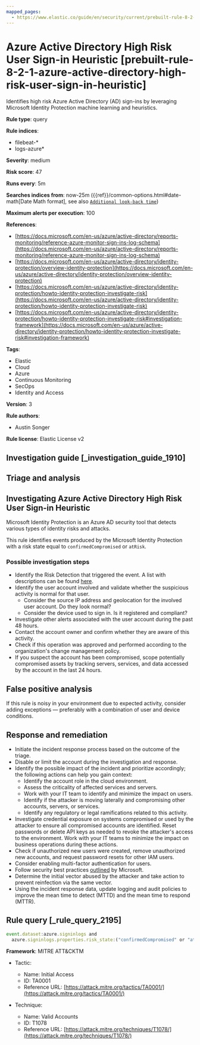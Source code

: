 ```yaml
---
mapped_pages:
  - https://www.elastic.co/guide/en/security/current/prebuilt-rule-8-2-1-azure-active-directory-high-risk-user-sign-in-heuristic.html
---
```


# Azure Active Directory High Risk User Sign-in Heuristic [prebuilt-rule-8-2-1-azure-active-directory-high-risk-user-sign-in-heuristic]

Identifies high risk Azure Active Directory (AD) sign-ins by leveraging Microsoft Identity Protection machine learning and heuristics.

**Rule type**: query

**Rule indices**:

* filebeat-*
* logs-azure*

**Severity**: medium

**Risk score**: 47

**Runs every**: 5m

**Searches indices from**: now-25m ({{ref}}/common-options.html#date-math[Date Math format], see also [`Additional look-back time`](docs-content://solutions/security/detect-and-alert/create-detection-rule.md#rule-schedule))

**Maximum alerts per execution**: 100

**References**:

* [https://docs.microsoft.com/en-us/azure/active-directory/reports-monitoring/reference-azure-monitor-sign-ins-log-schema](https://docs.microsoft.com/en-us/azure/active-directory/reports-monitoring/reference-azure-monitor-sign-ins-log-schema)
* [https://docs.microsoft.com/en-us/azure/active-directory/identity-protection/overview-identity-protection](https://docs.microsoft.com/en-us/azure/active-directory/identity-protection/overview-identity-protection)
* [https://docs.microsoft.com/en-us/azure/active-directory/identity-protection/howto-identity-protection-investigate-risk](https://docs.microsoft.com/en-us/azure/active-directory/identity-protection/howto-identity-protection-investigate-risk)
* [https://docs.microsoft.com/en-us/azure/active-directory/identity-protection/howto-identity-protection-investigate-risk#investigation-framework](https://docs.microsoft.com/en-us/azure/active-directory/identity-protection/howto-identity-protection-investigate-risk#investigation-framework)

**Tags**:

* Elastic
* Cloud
* Azure
* Continuous Monitoring
* SecOps
* Identity and Access

**Version**: 3

**Rule authors**:

* Austin Songer

**Rule license**: Elastic License v2

## Investigation guide [_investigation_guide_1910]

## Triage and analysis

## Investigating Azure Active Directory High Risk User Sign-in Heuristic

Microsoft Identity Protection is an Azure AD security tool that detects various types of identity risks and attacks.

This rule identifies events produced by the Microsoft Identity Protection with a risk state equal to `confirmedCompromised`
or `atRisk`.

### Possible investigation steps

- Identify the Risk Detection that triggered the event. A list with descriptions can be found [here](https://docs.microsoft.com/en-us/azure/active-directory/identity-protection/concept-identity-protection-risks#risk-types-and-detection).
- Identify the user account involved and validate whether the suspicious activity is normal for that user.
  - Consider the source IP address and geolocation for the involved user account. Do they look normal?
  - Consider the device used to sign in. Is it registered and compliant?
- Investigate other alerts associated with the user account during the past 48 hours.
- Contact the account owner and confirm whether they are aware of this activity.
- Check if this operation was approved and performed according to the organization's change management policy.
- If you suspect the account has been compromised, scope potentially compromised assets by tracking servers, services,
and data accessed by the account in the last 24 hours.

## False positive analysis

If this rule is noisy in your environment due to expected activity, consider adding exceptions — preferably with a
combination of user and device conditions.

## Response and remediation

- Initiate the incident response process based on the outcome of the triage.
- Disable or limit the account during the investigation and response.
- Identify the possible impact of the incident and prioritize accordingly; the following actions can help you gain context:
    - Identify the account role in the cloud environment.
    - Assess the criticality of affected services and servers.
    - Work with your IT team to identify and minimize the impact on users.
    - Identify if the attacker is moving laterally and compromising other accounts, servers, or services.
    - Identify any regulatory or legal ramifications related to this activity.
- Investigate credential exposure on systems compromised or used by the attacker to ensure all compromised accounts are
identified. Reset passwords or delete API keys as needed to revoke the attacker's access to the environment. Work with
your IT teams to minimize the impact on business operations during these actions.
- Check if unauthorized new users were created, remove unauthorized new accounts, and request password resets for other
IAM users.
- Consider enabling multi-factor authentication for users.
- Follow security best practices [outlined](https://docs.microsoft.com/en-us/azure/security/fundamentals/identity-management-best-practices) by Microsoft.
- Determine the initial vector abused by the attacker and take action to prevent reinfection via the same vector.
- Using the incident response data, update logging and audit policies to improve the mean time to detect (MTTD) and the
mean time to respond (MTTR).

## Rule query [_rule_query_2195]

```js
event.dataset:azure.signinlogs and
  azure.signinlogs.properties.risk_state:("confirmedCompromised" or "atRisk") and event.outcome:(success or Success)
```

**Framework**: MITRE ATT&CKTM

* Tactic:

    * Name: Initial Access
    * ID: TA0001
    * Reference URL: [https://attack.mitre.org/tactics/TA0001/](https://attack.mitre.org/tactics/TA0001/)

* Technique:

    * Name: Valid Accounts
    * ID: T1078
    * Reference URL: [https://attack.mitre.org/techniques/T1078/](https://attack.mitre.org/techniques/T1078/)




